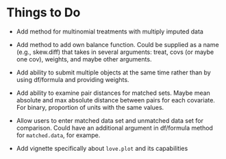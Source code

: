 Things to Do
======

* Add method for multinomial treatments with multiply imputed data

* Add method to add own balance function. Could be supplied as a name (e.g., skew.diff) that takes in several arguments: treat, covs (or maybe one cov), weights, and maybe other arguments.

* Add ability to submit multiple objects at the same time rather than by using df/formula and providing weights.

* Add ability to examine pair distances for matched sets. Maybe mean absolute and max absolute distance between pairs for each covariate. For binary, proportion of units with the same values.

* Allow users to enter matched data set and unmatched data set for comparison. Could have an additional argument in df/formula method for `matched.data`, for exampe.

* Add vignette specifically about `love.plot` and its capabilities